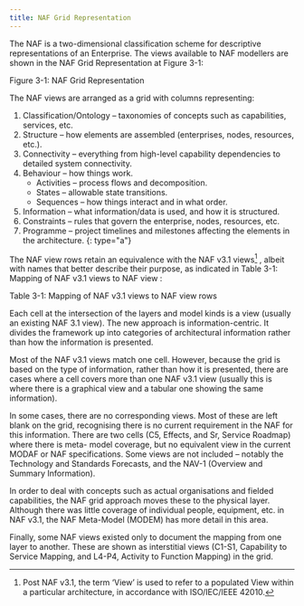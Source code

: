 ```yaml
---
title: NAF Grid Representation
---
```


The NAF is a two-dimensional classification scheme for descriptive representations
of an Enterprise. The views available to NAF modellers are shown in the NAF Grid
Representation at Figure 3-1:

Figure 3-1: NAF Grid Representation

The NAF views are arranged as a grid with columns representing:

1. Classification/Ontology – taxonomies of concepts such as capabilities,
   services, etc.
2. Structure – how elements are assembled (enterprises, nodes, resources, etc.).
3. Connectivity – everything from high-level capability dependencies to detailed
   system connectivity.
4. Behaviour – how things work.
   * Activities – process flows and decomposition.
   * States – allowable state transitions.
   * Sequences – how things interact and in what order.
5. Information – what information/data is used, and how it is structured.
6. Constraints – rules that govern the enterprise, nodes, resources, etc.
7. Programme – project timelines and milestones affecting the elements in the
   architecture.
{: type="a"}

The NAF view rows retain an equivalence with the NAF v3.1 views[^1] , albeit with
names that better describe their purpose, as indicated in Table 3-1: Mapping of NAF
v3.1 views to NAF view :

Table 3-1: Mapping of NAF v3.1 views to NAF view rows

Each cell at the intersection of the layers and model kinds is a view (usually an
existing NAF 3.1 view). The new approach is information-centric. It divides the
framework up into categories of architectural information rather than how the
information is presented.

Most of the NAF v3.1 views match one cell. However, because the grid is based on
the type of information, rather than how it is presented, there are cases where a cell
covers more than one NAF v3.1 view (usually this is where there is a graphical view
and a tabular one showing the same information).

In some cases, there are no corresponding views. Most of these are left blank on the
grid, recognising there is no current requirement in the NAF for this information.
There are two cells (C5, Effects, and Sr, Service Roadmap) where there is meta-
model coverage, but no equivalent view in the current MODAF or NAF specifications.
Some views are not included – notably the Technology and Standards Forecasts,
and the NAV-1 (Overview and Summary Information).

In order to deal with concepts such as actual organisations and fielded capabilities,
the NAF grid approach moves these to the physical layer. Although there was little
coverage of individual people, equipment, etc. in NAF v3.1, the NAF Meta-Model
(MODEM) has more detail in this area.

Finally, some NAF views existed only to document the mapping from one layer to
another. These are shown as interstitial views (C1-S1, Capability to Service
Mapping, and L4-P4, Activity to Function Mapping) in the grid.

[^1]: Post NAF v3.1, the term ‘View’ is used to refer to a populated View within a particular architecture, in accordance with ISO/IEC/IEEE 42010.
